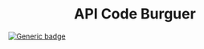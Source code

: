 
<h1 align="center">API Code Burguer</h1>


[![Generic badge](https://img.shields.io/badge/Status-Em%20Desenvolvimento-<COLOR>.svg)](https://shields.io/)